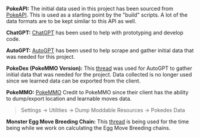 **PokeAPI:** The initial data used in this project has been sourced from [PokeAPI](https://pokeapi.co/). This is used as a starting point by the "build" scripts. A lot of the data formats are to be kept similar to this API as well.

**ChatGPT:** [ChatGPT](https://openai.com/) has been used to help with prototyping and develop code.

**AutoGPT:** [AutoGPT](https://github.com/Significant-Gravitas/AutoGPT) has been used to help scrape and gather initial data that was needed for this project.

**PokeDex (PokeMMO Version):** This [thread](https://forums.pokemmo.com/index.php?/topic/106910-pokedex-pokemmo-version/) was used for AutoGPT to gather initial data that was needed for the project. Data collected is no longer used since we learned data can be exported from the client.

**PokeMMO:** [PokeMMO](https://pokemmo.com/) Credit to PokeMMO since their client has the ability to dump/export location and learnable moves data.
> Settings -> Utilities -> Dump Moddable Resources -> Pokedex Data

**Monster Egg Move Breeding Chain:** This [thread](https://forums.pokemmo.com/index.php?/topic/149858-monster-egg-move-breeding-chain/) is being used for the time being while we work on calculating the Egg Move Breeding chains.